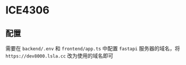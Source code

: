 # ICE4306

## 配置

需要在 `backend/.env` 和 `frontend/app.ts` 中配置 `fastapi` 服务器的域名，将 `https://dev8000.lsla.cc` 改为使用的域名即可 